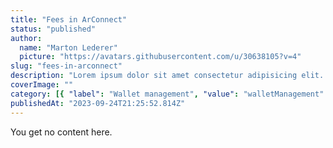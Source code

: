 ```yaml
---
title: "Fees in ArConnect"
status: "published"
author:
  name: "Marton Lederer"
  picture: "https://avatars.githubusercontent.com/u/30638105?v=4"
slug: "fees-in-arconnect"
description: "Lorem ipsum dolor sit amet consectetur adipisicing elit. Numquam a ut aliquam maxime assumenda dolor veritatis non blanditiis eos, quisquam facere rem accusantium, error praesentium suscipit eligendi unde ducimus deserunt."
coverImage: ""
category: [{ "label": "Wallet management", "value": "walletManagement" }]
publishedAt: "2023-09-24T21:25:52.814Z"
---
```


You get no content here.
